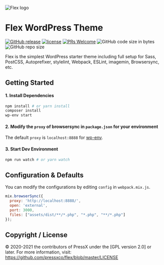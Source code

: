 ![Flex logo](https://pressx.co/flex/flex-logo.svg)

# Flex WordPress Theme
[![GitHub release](https://img.shields.io/github/v/release/pressxco/flex?color=ed64a6)](https://github.com/pressxco/flex/releases) [![license](https://img.shields.io/badge/license-GPL--2.0%2B-orange)](https://github.com/pressxco/flex/blob/master/LICENSE) [![PRs Welcome](https://img.shields.io/badge/PRs-welcome-brightgreen.svg)](https://github.com/pressxco/flex/pulls) ![GitHub code size in bytes](https://img.shields.io/github/languages/code-size/pressxco/flex) ![GitHub repo size](https://img.shields.io/github/repo-size/pressxco/flex)

Flex is the simplest WordPress starter theme including full setup for Sass, PostCSS, Autoprefixer, stylelint, Webpack, ESLint, imagemin, Browsersync, etc.


## Getting Started

#### 1. Install Dependencies

```bash
npm install # or yarn install
composer install
wp-env start
```

#### 2. Modify the  `proxy`  of browsersync in  `package.json`  for your environment

The default `proxy` is `localhost:8888` for [wp-env](https://developer.wordpress.org/block-editor/packages/packages-env/).

#### 3. Start Dev Environment

```bash
npm run watch # or yarn watch
```

## Configuration & Defaults

You can modify the configurations by editing `config` in `webpack.mix.js`.

```javascript
mix.browserSync({
  proxy: 'http://localhost:8888/',
  open: 'external',
  port: 3000,
  files: ["assets/dist/**/*.php", "*.php", "**/*.php"]
});
```

## Copyright / License

© 2020-2021 the contributors of PressX under the [GPL version 2.0] or later.
For more information, visit: https://github.com/pressxco/flex/blob/master/LICENSE
